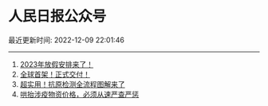 # 人民日报公众号

最近更新时间: 2022-12-09 22:01:46

--- 
1. [2023年放假安排来了！](https://mp.weixin.qq.com/s/O_e20PXxKIXu3qgz-hCr8g) 
2. [全球首架！正式交付！](https://mp.weixin.qq.com/s/n9jQn0WLTwhBw8dYsT8o2g) 
3. [超实用！抗原检测全流程图解来了](https://mp.weixin.qq.com/s/lp7WtSl9GOrtFU_TARnB_A) 
4. [哄抬涉疫物资价格，必须从速严查严惩](https://mp.weixin.qq.com/s/1GhjDum83WAaiYDSfJlz_w) 
